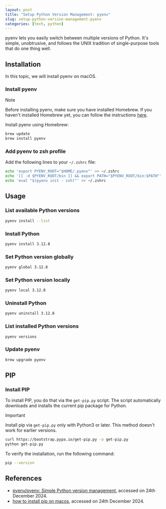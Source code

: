 ```yaml
---
layout: post
title: "Setup Python Version Management: pyenv"
slug: setup-python-version-management-pyenv
categories: [tech, python]
---
```


pyenv lets you easily switch between multiple versions of Python. It's simple, unobtrusive, and follows the UNIX tradition of single-purpose tools that do one thing well.

## Installation

In this topic, we will install pyenv on macOS.

### Install pyenv

> [!NOTE]
> Before installing pyenv, make sure you have installed Homebrew.
> If you haven't installed Homebrew yet, you can follow the instructions [here](https://brew.sh/).

Install pyenv using Homebrew:

```bash
brew update
brew install pyenv
```

### Add pyenv to zsh profile

Add the following lines to your `~/.zshrc` file:

```bash
echo 'export PYENV_ROOT="$HOME/.pyenv"' >> ~/.zshrc
echo '[[ -d $PYENV_ROOT/bin ]] && export PATH="$PYENV_ROOT/bin:$PATH"' >> ~/.zshrc
echo 'eval "$(pyenv init - zsh)"' >> ~/.zshrc
```

## Usage

### List available Python versions

```bash
pyenv install --list
```

### Install Python

```bash
pyenv install 3.12.8
```

### Set Python version globally

```bash
pyenv global 3.12.8
```

### Set Python version locally

```bash
pyenv local 3.12.8
```

### Uninstall Python

```bash
pyenv uninstall 3.12.8
```

### List installed Python versions

```bash
pyenv versions
```

### Update pyenv

```bash
brew upgrade pyenv
```

## PIP

### Install PIP

To install PIP, you do that via the `get-pip.py` script. The script automatically downloads and installs the current pip package for Python.

> [!IMPORTANT]
> Install pip via `get-pip.py` only with Python3 or later.
> This method doesn't work for earlier versions.

```bash
curl https://bootstrap.pypa.io/get-pip.py -o get-pip.py
python get-pip.py
```

To verify the installation, run the following command:

```bash
pip --version
```

## References

- [pyenv/pyenv: Simple Python version management](https://realpython.com/intro-to-pyenv/#installing-pyenv), accessed on 24th December 2024.
- [how to install pip on macos](https://phoenixnap.com/kb/install-pip-mac), accessed on 24th December 2024.
